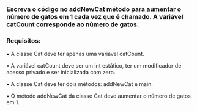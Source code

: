 ### Escreva o código no addNewCat método para aumentar o número de gatos em 1 cada vez que é chamado. A variável catCount corresponde ao número de gatos.

### Requisitos:
•	A classe Cat deve ter apenas uma variável catCount.

•	A variável catCount deve ser um int estático, ter um modificador de acesso privado e ser inicializada com zero.

•	A classe Cat deve ter dois métodos: addNewCat e main.

•	O método addNewCat da classe Cat deve aumentar o número de gatos em 1.